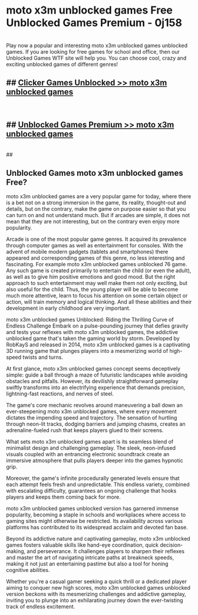 # moto x3m unblocked games  Free Unblocked Games Premium - 0j158 <br>
<br>
Play now a popular and interesting moto x3m unblocked games unblocked games. If you are looking for free games for school and office, then our Unblocked Games WTF site will help you. You can choose cool, crazy and exciting unblocked games of different genres!


## ##  [Clicker Games Unblocked >> moto x3m unblocked games](http://freeplayer.one?title=moto_x3m_unblocked_games&ref=UGames)
  <br>

##  ## [Unblocked Games Premium >> moto x3m unblocked games](http://freeplayer.one?title=moto_x3m_unblocked_games&ref=UGames)
  <br>
  ##



## Unblocked Games moto x3m unblocked games Free?

moto x3m unblocked games are a very popular game for today, where there is a bet not on a strong immersion in the game, its reality, thought-out and details, but on the contrary, make the game on purpose easier so that you can turn on and not understand much. But if arcades are simple, it does not mean that they are not interesting, but on the contrary even enjoy more popularity.

Arcade is one of the most popular game genres. It acquired its prevalence through computer games as well as entertainment for consoles. With the advent of mobile modern gadgets (tablets and smartphones) there appeared and corresponding games of this genre, no less interesting and fascinating. For example moto x3m unblocked games unblocked 76 game. Any such game is created primarily to entertain the child (or even the adult), as well as to give him positive emotions and good mood. But the right approach to such entertainment may well make them not only exciting, but also useful for the child. Thus, the young player will be able to become much more attentive, learn to focus his attention on some certain object or action, will train memory and logical thinking. And all these abilities and their development in early childhood are very important.

moto x3m unblocked games Unblocked: Riding the Thrilling Curve of Endless Challenge
Embark on a pulse-pounding journey that defies gravity and tests your reflexes with moto x3m unblocked games, the addictive unblocked game that's taken the gaming world by storm. Developed by RobKayS and released in 2014, moto x3m unblocked games is a captivating 3D running game that plunges players into a mesmerizing world of high-speed twists and turns.

At first glance, moto x3m unblocked games concept seems deceptively simple: guide a ball through a maze of futuristic landscapes while avoiding obstacles and pitfalls. However, its devilishly straightforward gameplay swiftly transforms into an electrifying experience that demands precision, lightning-fast reactions, and nerves of steel.

The game's core mechanic revolves around maneuvering a ball down an ever-steepening moto x3m unblocked games, where every movement dictates the impending speed and trajectory. The sensation of hurtling through neon-lit tracks, dodging barriers and jumping chasms, creates an adrenaline-fueled rush that keeps players glued to their screens.

What sets moto x3m unblocked games apart is its seamless blend of minimalist design and challenging gameplay. The sleek, neon-infused visuals coupled with an entrancing electronic soundtrack create an immersive atmosphere that pulls players deeper into the games hypnotic grip.

Moreover, the game's infinite procedurally generated levels ensure that each attempt feels fresh and unpredictable. This endless variety, combined with escalating difficulty, guarantees an ongoing challenge that hooks players and keeps them coming back for more.

moto x3m unblocked games unblocked version has garnered immense popularity, becoming a staple in schools and workplaces where access to gaming sites might otherwise be restricted. Its availability across various platforms has contributed to its widespread acclaim and devoted fan base.

Beyond its addictive nature and captivating gameplay, moto x3m unblocked games fosters valuable skills like hand-eye coordination, quick decision-making, and perseverance. It challenges players to sharpen their reflexes and master the art of navigating intricate paths at breakneck speeds, making it not just an entertaining pastime but also a tool for honing cognitive abilities.

Whether you're a casual gamer seeking a quick thrill or a dedicated player aiming to conquer new high scores, moto x3m unblocked games unblocked version beckons with its mesmerizing challenges and addictive gameplay, inviting you to plunge into an exhilarating journey down the ever-twisting track of endless excitement.